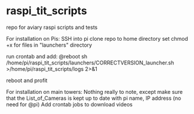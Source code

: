 # raspi_tit_scripts
repo for aviary raspi scripts and tests


For installation on Pis:
SSH into pi
clone repo to home directory
set chmod +x for files in "launchers" directory

run crontab and add:
@reboot sh /home/pi/raspi_tit_scripts/launchers/CORRECTVERSION_launcher.sh >/home/pi/raspi_tit_scripts/logs 2>&1

reboot and profit

For installation on main towers:
Nothing really to note, except make sure that the List_of_Cameras is kept up to date with pi name, IP address (no need for @pi)
Add crontab jobs to download videos

